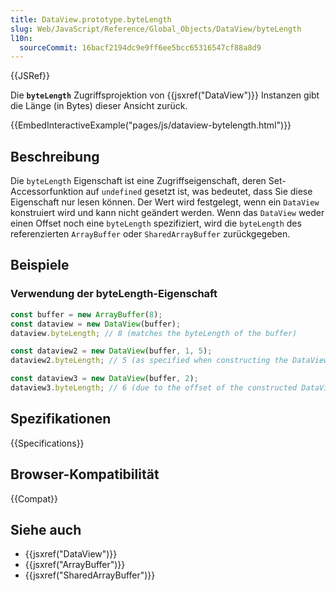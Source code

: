 ```yaml
---
title: DataView.prototype.byteLength
slug: Web/JavaScript/Reference/Global_Objects/DataView/byteLength
l10n:
  sourceCommit: 16bacf2194dc9e9ff6ee5bcc65316547cf88a8d9
---
```


{{JSRef}}

Die **`byteLength`** Zugriffsprojektion von {{jsxref("DataView")}} Instanzen gibt die Länge (in Bytes) dieser Ansicht zurück.

{{EmbedInteractiveExample("pages/js/dataview-bytelength.html")}}

## Beschreibung

Die `byteLength` Eigenschaft ist eine Zugriffseigenschaft, deren Set-Accessorfunktion auf `undefined` gesetzt ist, was bedeutet, dass Sie diese Eigenschaft nur lesen können. Der Wert wird festgelegt, wenn ein `DataView` konstruiert wird und kann nicht geändert werden. Wenn das `DataView` weder einen Offset noch eine `byteLength` spezifiziert, wird die `byteLength` des referenzierten `ArrayBuffer` oder `SharedArrayBuffer` zurückgegeben.

## Beispiele

### Verwendung der byteLength-Eigenschaft

```js
const buffer = new ArrayBuffer(8);
const dataview = new DataView(buffer);
dataview.byteLength; // 8 (matches the byteLength of the buffer)

const dataview2 = new DataView(buffer, 1, 5);
dataview2.byteLength; // 5 (as specified when constructing the DataView)

const dataview3 = new DataView(buffer, 2);
dataview3.byteLength; // 6 (due to the offset of the constructed DataView)
```

## Spezifikationen

{{Specifications}}

## Browser-Kompatibilität

{{Compat}}

## Siehe auch

- {{jsxref("DataView")}}
- {{jsxref("ArrayBuffer")}}
- {{jsxref("SharedArrayBuffer")}}

